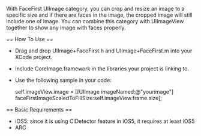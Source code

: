 With FaceFirst UIImage category, you can crop and resize an image to a specific size and if there are faces in the image, the cropped image will still include one of image. You can combine this category with UIImageView together to show any image with faces properly.

== How To Use ==

* Drag and drop UIImage+FaceFirst.h and UIImage+FaceFirst.m into your XCode project.
* Include CoreImage.framework in the libraries your project is linking to. 
* Use the following sample in your code:

    self.imageView.image = [[UIImage imageNamed:@"yourimage"]
                           faceFirstImageScaledToFillSize:self.imageView.frame.size];


== Basic Requirements ==

* iOS5: since it is using CIDetector feature in iOS5, it requires at least iOS5
* ARC 

